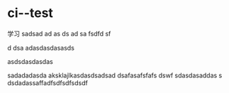 # ci--test
学习
sadsad
ad
as
ds
ad
sa
fsdfd
sf

d
dsa
adasdasdasasds

asdsdasdasdas



sadadadasda
aksklajlkasdasdsadsad
dsafasafsfafs
dswf
sdasdasaddas
s
dsdadassaffadfsdfsdfsdsdf
